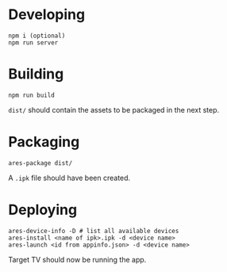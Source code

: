 # Developing
```
npm i (optional)
npm run server
```

# Building
```
npm run build
```

`dist/` should contain the assets to be packaged in the next step.

# Packaging
```
ares-package dist/
```

A `.ipk` file should have been created.

# Deploying
```
ares-device-info -D # list all available devices
ares-install <name of ipk>.ipk -d <device name>
ares-launch <id from appinfo.json> -d <device name>
```

Target TV should now be running the app.